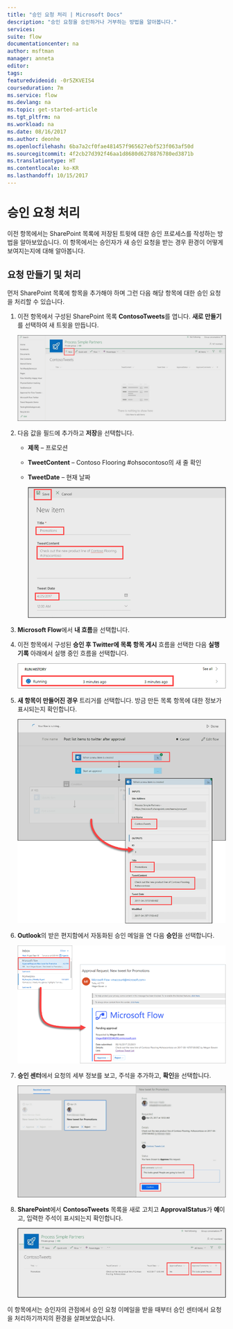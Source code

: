 ```yaml
---
title: "승인 요청 처리 | Microsoft Docs"
description: "승인 요청을 승인하거나 거부하는 방법을 알아봅니다."
services: 
suite: flow
documentationcenter: na
author: msftman
manager: anneta
editor: 
tags: 
featuredvideoid: -0r5ZKVEIS4
courseduration: 7m
ms.service: flow
ms.devlang: na
ms.topic: get-started-article
ms.tgt_pltfrm: na
ms.workload: na
ms.date: 08/16/2017
ms.author: deonhe
ms.openlocfilehash: 6ba7a2cf0fae481457f965627ebf523f063af50d
ms.sourcegitcommit: 4f2cb27d392f46aa1d8680d6278876780ed3871b
ms.translationtype: HT
ms.contentlocale: ko-KR
ms.lasthandoff: 10/15/2017
---
```

# <a name="process-an-approval-request"></a>승인 요청 처리
이전 항목에서는 SharePoint 목록에 저장된 트윗에 대한 승인 프로세스를 작성하는 방법을 알아보았습니다.  이 항목에서는 승인자가 새 승인 요청을 받는 경우 환경이 어떻게 보여지는지에 대해 알아봅니다. 

## <a name="create-and-process-a-request"></a>요청 만들기 및 처리
먼저 SharePoint 목록에 항목을 추가해야 하며 그런 다음 해당 항목에 대한 승인 요청을 처리할 수 있습니다.

1. 이전 항목에서 구성된 SharePoint 목록 **ContosoTweets**를 엽니다.  **새로 만들기**를 선택하여 새 트윗을 만듭니다. 
   
    ![SharePoint 목록](./media/learning-approval-request/sharepoint-list-home.png)
2. 다음 값을 필드에 추가하고 **저장**을 선택합니다.
   
   * **제목** – 프로모션
   * **TweetContent** – Contoso Flooring #ohsocontoso의 새 줄 확인
   * **TweetDate** – 현재 날짜
     
     ![SharePoint 새 항목](./media/learning-approval-request/sharepoint-new-tweet.png)
3. **Microsoft Flow**에서 **내 흐름**을 선택합니다. 
4. 이전 항목에서 구성된 **승인 후 Twitter에 목록 항목 게시** 흐름을 선택한 다음 **실행 기록** 아래에서 실행 중인 흐름을 선택합니다.
   
    ![실행 기록](./media/learning-approval-request/run-history.png)
5. **새 항목이 만들어진 경우** 트리거를 선택합니다. 방금 만든 목록 항목에 대한 정보가 표시되는지 확인합니다.
   
    ![흐름 트리거](./media/learning-approval-request/approval-flow.png)
6. **Outlook**의 받은 편지함에서 자동화된 승인 메일을 연 다음 **승인**을 선택합니다. 
   
    ![Outlook 요청](./media/learning-approval-request/outlook-mail.png)
7. **승인 센터**에서 요청의 세부 정보를 보고, 주석을 추가하고, **확인**을 선택합니다. 
   
    ![승인 센터](./media/learning-approval-request/approval-center.png)
8. **SharePoint**에서 **ContosoTweets** 목록을 새로 고치고 **ApprovalStatus**가 **예**이고, 입력한 주석이 표시되는지 확인합니다. 
   
    ![SharePoint 새로 고침 목록](./media/learning-approval-request/sharepoint-list-approved.png)

이 항목에서는 승인자의 관점에서 승인 요청 이메일을 받을 때부터 승인 센터에서 요청을 처리하기까지의 환경을 살펴보았습니다.

